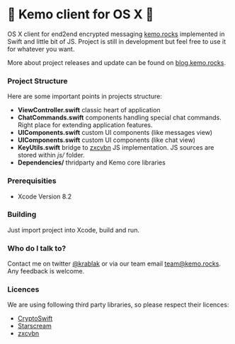 # 🚀 Kemo client for OS X 🚀 #

OS X client for end2end encrypted messaging [kemo.rocks](https://kemo.rocks) implemented in Swift and little bit of JS. Project is still in development but feel free to use it for whatever you want.

More about project releases and update can be found on [blog.kemo.rocks](http://blog.kemo.rocks).

### Project Structure ###

Here are some important points in projects structure:

- **ViewController.swift** classic heart of application
- **ChatCommands.swift** components handling special chat commands. Right place for extending application features.
- **UIComponents.swift** custom UI components (like messages view)
- **UIComponents.swift** custom UI components (like chat view)
- **KeyUtils.swift** bridge to [zxcvbn](https://github.com/dropbox/zxcvbn) JS implementation. JS sources are stored within *js/* folder.
- **Dependencies/** thridparty and Kemo core libraries

### Prerequisities

- Xcode Version 8.2 

### Building ###
Just import project into Xcode, build and run.

### Who do I talk to? ###

Contact me on twitter [@krablak](https://twitter.com/krablak) or via our team email [team@kemo.rocks](mailto:team@kemo.rocks). Any feedback is welcome.

### Licences ###

We are using following third party libraries, so please respect their licences:

- [CryptoSwift](https://github.com/krzyzanowskim/CryptoSwift)
- [Starscream](https://github.com/daltoniam/Starscream)
- [zxcvbn](https://github.com/dropbox/zxcvbn)